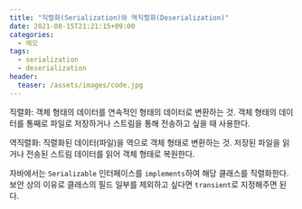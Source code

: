 ```yaml
---
title: "직렬화(Serialization)와 역직렬화(Deserialization)"
date: 2021-08-15T21:21:15+09:00
categories:
  - 메모
tags:
  - serialization
  - deserialization
header:
  teaser: /assets/images/code.jpg
---
```


직렬화: 객체 형태의 데이터를 연속적인 형태의 데이터로 변환하는 것. 객체 형태의 데이터를 통째로 파일로 저장하거나 스트림을 통해 전송하고 싶을 때 사용한다. 

역직렬화: 직렬화된 데이터(파일)을 역으로 객체 형태로 변환하는 것. 저장된 파일을 읽거나 전송된 스트림 데이터를 읽어 객체 형태로 복원한다.

자바에서는 `Serializable` 인터페이스를 `implements`하여 해당 클래스를 직렬화한다. 보안 상의 이유로 클래스의 필드 일부를 제외하고 싶다면 `transient`로 지정해주면 된다.